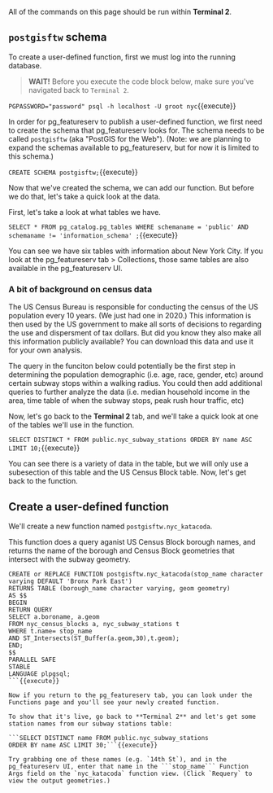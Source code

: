 All of the commands on this page should be run within **Terminal 2**.

## `postgisftw` schema

To create a user-defined function, first we must log into the running database.

>**WAIT!** Before you execute the code block below, make sure you've navigated back to ```Terminal 2```. 

```PGPASSWORD="password" psql -h localhost -U groot nyc```{{execute}}

In order for pg_featureserv to publish a user-defined function, we first need to create the schema that pg_featureserv looks for. The schema needs to be called ```postgisftw``` (aka "PostGIS for the Web"). (Note: we are planning to expand the schemas available to pg_featureserv, but for now it is limited to this schema.)

```CREATE SCHEMA postgisftw;```{{execute}}

Now that we've created the schema, we can add our function. But before we do that, let's take a quick look at the data. 

First, let's take a look at what tables we have.

```SELECT * FROM pg_catalog.pg_tables WHERE schemaname = 'public' AND schemaname != 'information_schema' ;```{{execute}} 

You can see we have six tables with information about New York City. If you look at the pg_featureserv tab > Collections, those same tables are also available in the pg_featureserv UI. 

### A bit of background on census data

The US Census Bureau is responsible for conducting the census of the US population every 10 years. (We just had one in 2020.) This information is then used by the US government to make all sorts of decisions to regarding the use and dispersment of tax dollars. But did you know they also make all this information publicly available? You can download this data and use it for your own analysis. 

The query in the funciton below could potentially be the first step in determining the population demographic (i.e. age, race, gender, etc) around certain subway stops within a walking radius. You could then add additional queries to further analyze the data (i.e. median household income in the area, time table of when the subway stops, peak rush hour traffic, etc)

Now, let's go back to the **Terminal 2** tab, and we'll take a quick look at one of the tables we'll use in the function.

```SELECT DISTINCT * FROM public.nyc_subway_stations ORDER BY name ASC LIMIT 10;```{{execute}}

You can see there is a variety of data in the table, but we will only use a subesection of this table and the US Census Block table. Now, let's get back to the function.

## Create a user-defined function

We'll create a new function named `postgisftw.nyc_katacoda`.

This function does a query aganist US Census Block borough names, and returns the name of the borough and Census Block geometries that intersect with the subway geometry.

```
CREATE or REPLACE FUNCTION postgisftw.nyc_katacoda(stop_name character varying DEFAULT 'Bronx Park East')
RETURNS TABLE (borough_name character varying, geom geometry)
AS $$
BEGIN
RETURN QUERY
SELECT a.boroname, a.geom 
FROM nyc_census_blocks a, nyc_subway_stations t
WHERE t.name= stop_name
AND ST_Intersects(ST_Buffer(a.geom,30),t.geom);
END;
$$
PARALLEL SAFE
STABLE
LANGUAGE plpgsql;
```{{execute}}

Now if you return to the pg_featureserv tab, you can look under the Functions page and you'll see your newly created function.

To show that it's live, go back to **Terminal 2** and let's get some station names from our subway stations table:

```SELECT DISTINCT name FROM public.nyc_subway_stations
ORDER BY name ASC LIMIT 30;```{{execute}}

Try grabbing one of these names (e.g. `14th St`), and in the pg_featureserv UI, enter that name in the ```stop_name``` Function Args field on the `nyc_katacoda` function view. (Click `Requery` to view the output geometries.)
